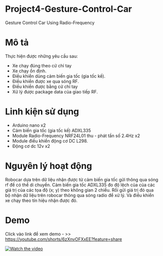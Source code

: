 # Project4-Gesture-Control-Car
Gesture Control Car Using Radio-Frequency 
# Mô tả 
Thực hiện được những yêu cầu sau:  
- Xe chạy đúng theo cử chỉ tay
- Xe chạy ổn định.
- Điều khiển dùng cảm biến gia tốc (gia tốc kế).
- Điều khiển được xe qua sóng RF.
- Điều khiển được bằng cử chỉ tay
- Xử lý được package data của giao tiếp RF.
# Linh kiện sử dụng
 - Arduino nano x2
 - Cảm biến gia tốc (gia tốc kế) ADXL335
 - Module Radio-Frequency NRF24L01 thu - phát tần số 2.4Hz x2
 - Module điều khiển động cơ DC L298.
 - Động cơ dc 12v x2
# Nguyên lý hoạt động   
Robocar dựa trên dữ liệu nhận được từ cảm biến gia tốc gửi thông qua sóng rf để có thể di chuyển.
Cảm biến gia tốc ADXL335 đo độ lệch của của các giá trị của các tọa độ (x; y) theo không gian 2 chiều.
Rồi gửi giá trị đó qua bộ nhận dữ liệu trên robocar thông qua sóng radio để xử lý. Và điều khiển xe chạy theo tín hiệu nhận được đó.

  
# Demo

Click vào link để xem demo - >> https://youtube.com/shorts/6zXnvOFXxEE?feature=share  

[![Watch the video](https://user-images.githubusercontent.com/67089995/176825423-26dd300c-bf89-4919-9495-8b2bf431be17.png)](https://youtube.com/shorts/6zXnvOFXxEE?feature=share)
